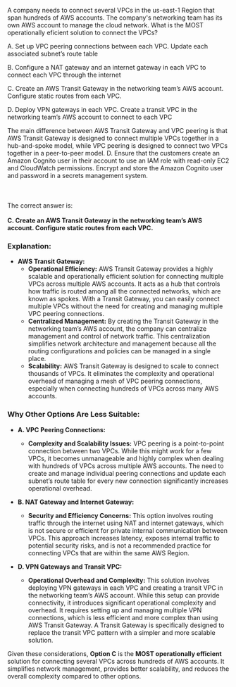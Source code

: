 A company needs to connect several VPCs in the us-east-1 Region that span hundreds of AWS accounts. The company's networking team has its own AWS account to manage the cloud network. What is the MOST operationally eficient solution to connect the VPCs? 

A. Set up VPC peering connections between each VPC. Update each associated subnet’s route table 

B. Configure a NAT gateway and an internet gateway in each VPC to connect each VPC through the internet 

C. Create an AWS Transit Gateway in the networking team’s AWS account. Configure static routes from each VPC. 

D. Deploy VPN gateways in each VPC. Create a transit VPC in the networking team’s AWS account to connect to each VPC

The main difference between AWS Transit Gateway and VPC peering is that AWS Transit Gateway is designed to connect multiple VPCs together in a hub-and-spoke model, while VPC peering is designed to connect two VPCs together in a peer-to-peer model.
D. Ensure that the customers create an Amazon Cognito user in their account to use an IAM role with read-only EC2 and CloudWatch permissions. Encrypt and store the Amazon Cognito user and password in a secrets management system.
\
\
\
\
The correct answer is:\
\
**C. Create an AWS Transit Gateway in the networking team’s AWS account. Configure static routes from each VPC.**

### Explanation:

- **AWS Transit Gateway:**
    - **Operational Efficiency:** AWS Transit Gateway provides a highly scalable and operationally efficient solution for connecting multiple VPCs across multiple AWS accounts. It acts as a hub that controls how traffic is routed among all the connected networks, which are known as spokes. With a Transit Gateway, you can easily connect multiple VPCs without the need for creating and managing multiple VPC peering connections.
    - **Centralized Management:** By creating the Transit Gateway in the networking team’s AWS account, the company can centralize management and control of network traffic. This centralization simplifies network architecture and management because all the routing configurations and policies can be managed in a single place.
    - **Scalability:** AWS Transit Gateway is designed to scale to connect thousands of VPCs. It eliminates the complexity and operational overhead of managing a mesh of VPC peering connections, especially when connecting hundreds of VPCs across many AWS accounts.

### Why Other Options Are Less Suitable:

- **A. VPC Peering Connections:**
    - **Complexity and Scalability Issues:** VPC peering is a point-to-point connection between two VPCs. While this might work for a few VPCs, it becomes unmanageable and highly complex when dealing with hundreds of VPCs across multiple AWS accounts. The need to create and manage individual peering connections and update each subnet’s route table for every new connection significantly increases operational overhead.

- **B. NAT Gateway and Internet Gateway:**
    - **Security and Efficiency Concerns:** This option involves routing traffic through the internet using NAT and internet gateways, which is not secure or efficient for private internal communication between VPCs. This approach increases latency, exposes internal traffic to potential security risks, and is not a recommended practice for connecting VPCs that are within the same AWS Region.

- **D. VPN Gateways and Transit VPC:**
    - **Operational Overhead and Complexity:** This solution involves deploying VPN gateways in each VPC and creating a transit VPC in the networking team’s AWS account. While this setup can provide connectivity, it introduces significant operational complexity and overhead. It requires setting up and managing multiple VPN connections, which is less efficient and more complex than using AWS Transit Gateway. A Transit Gateway is specifically designed to replace the transit VPC pattern with a simpler and more scalable solution.

Given these considerations, **Option C** is the **MOST operationally efficient** solution for connecting several VPCs across hundreds of AWS accounts. It simplifies network management, provides better scalability, and reduces the overall complexity compared to other options.
